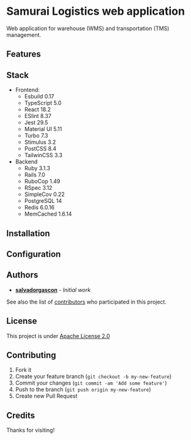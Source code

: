 # Samurai Logistics web application

Web application for warehouse (WMS) and transportation (TMS) management.

##  Features

## Stack

- Frontend:
  - Esbuild 0.17
  - TypeScript 5.0
  - React 18.2
  - ESlint 8.37
  - Jest 29.5
  - Material UI 5.11
  - Turbo 7.3
  - Stimulus 3.2
  - PostCSS 8.4
  - TailwinCSS 3.3   
- Backend
  - Ruby 3.1.3
  - Rails 7.0
  - RuboCop 1.49
  - RSpec 3.12
  - SimpleCov 0.22
  - PostgreSQL 14
  - Redis 6.0.16
  - MemCached 1.6.14

## Installation

## Configuration


## Authors

* [**salvadorgascon**](https://github.com/salvadorgascon) - *Initial work*

See also the list of [contributors](https://github.com/salvadorgascon/samurai-logistics-webapp/contributors) who participated in this project.

## License

This project is under [Apache License 2.0](https://github.com/salvadorgascon/samurai-logistics-webapp/blob/master/LICENSE)

## Contributing

1. Fork it
2. Create your feature branch (`git checkout -b my-new-feature`)
3. Commit your changes (`git commit -am 'Add some feature'`)
4. Push to the branch (`git push origin my-new-feature`)
5. Create new Pull Request

## Credits

Thanks for visiting!